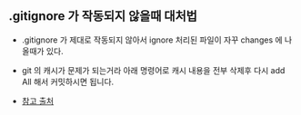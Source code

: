 ## .gitignore 가 작동되지 않을때 대처법

- .gitignore 가 제대로 작동되지 않아서 ignore 처리된 파일이 자꾸 changes 에 나올때가 있다.
  

- git 의 캐시가 문제가 되는거라 아래 명령어로 캐시 내용을 전부 삭제후 다시 add All 해서 커밋하시면 됩니다.


- [참고 출처](https://jojoldu.tistory.com/307)